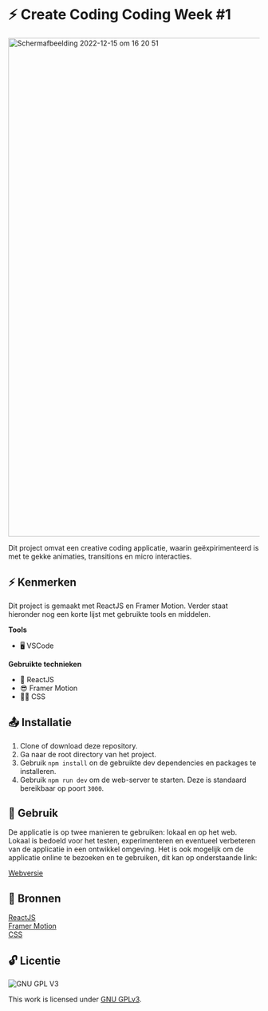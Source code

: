 # ⚡ Create Coding Coding Week #1

<img width="1000" alt="Scherm­afbeelding 2022-12-15 om 16 20 51" src="https://user-images.githubusercontent.com/45170095/207898848-42e9efa5-f537-488a-8d18-42ceab8f0b7e.png">

Dit project omvat een creative coding applicatie, waarin geëxpirimenteerd is met te gekke animaties, transitions en micro interacties.

## ⚡ Kenmerken

Dit project is gemaakt met ReactJS en Framer Motion. Verder staat hieronder nog een korte lijst met gebruikte tools en middelen.

**Tools**

- 🖥️ VSCode

**Gebruikte technieken**

- 🚀 ReactJS
- 😎 Framer Motion
- 💅🏼 CSS

## 📤 Installatie

1. Clone of download deze repository.
2. Ga naar de root directory van het project.
3. Gebruik `npm install` on de gebruikte dev dependencies en packages te installeren.
4. Gebruik `npm run dev` om de web-server te starten. Deze is standaard bereikbaar op poort `3000`.

## 🔨 Gebruik

De applicatie is op twee manieren te gebruiken: lokaal en op het web. Lokaal is bedoeld voor het testen, experimenteren en eventueel verbeteren van de applicatie in een ontwikkel omgeving. Het is ook mogelijk om de applicatie online te bezoeken en te gebruiken, dit kan op onderstaande link:

[Webversie](https://back-to-static-creative-coding-delta.vercel.app/)

## 📖 Bronnen

[ReactJS](https://reactjs.org/)
<br>
[Framer Motion](https://www.framer.com/)
<br>
[CSS](https://developer.mozilla.org/en-US/docs/Web/CSS)

## 🔓 Licentie

![GNU GPL V3](https://www.gnu.org/graphics/gplv3-127x51.png)

This work is licensed under [GNU GPLv3](./LICENSE).
